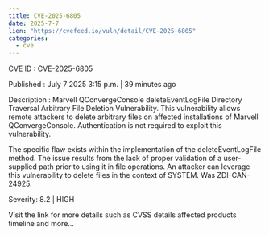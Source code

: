 ```yaml
--- 
title: CVE-2025-6805
date: 2025-7-7
lien: "https://cvefeed.io/vuln/detail/CVE-2025-6805"
categories:
  - cve
---
```


CVE ID : CVE-2025-6805

Published :  July 7
2025
3:15 p.m. | 39 minutes ago

Description : Marvell QConvergeConsole deleteEventLogFile Directory Traversal Arbitrary File Deletion Vulnerability. This vulnerability allows remote attackers to delete arbitrary files on affected installations of Marvell QConvergeConsole. Authentication is not required to exploit this vulnerability.

The specific flaw exists within the implementation of the deleteEventLogFile method. The issue results from the lack of proper validation of a user-supplied path prior to using it in file operations. An attacker can leverage this vulnerability to delete files in the context of SYSTEM. Was ZDI-CAN-24925.

Severity: 8.2 | HIGH

Visit the link for more details
such as CVSS details
affected products
timeline
and more...
